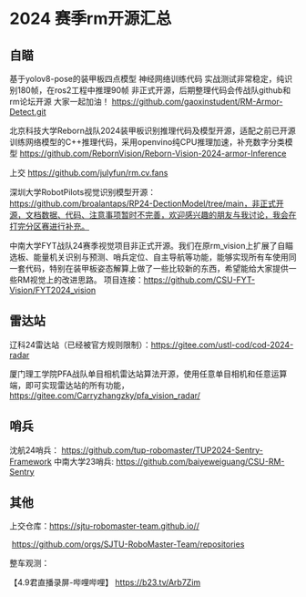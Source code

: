 # 2024 赛季rm开源汇总

## 自瞄

基于yolov8-pose的装甲板四点模型 神经网络训练代码
实战测试非常稳定，纯识别180帧，在ros2工程中推理90帧
非正式开源，后期整理代码会传战队github和rm论坛开源
大家一起加油！
https://github.com/gaoxinstudent/RM-Armor-Detect.git

北京科技大学Reborn战队2024装甲板识别推理代码及模型开源，适配之前已开源训练网络模型的C++推理代码，采用openvino纯CPU推理加速，补充数字分类模型
https://github.com/RebornVision/Reborn-Vision-2024-armor-Inference

上交 https://github.com/julyfun/rm.cv.fans

深圳大学RobotPilots视觉识别模型开源：https://github.com/broalantaps/RP24-DectionModel/tree/main，非正式开源，文档数据、代码、注意事项暂时不完善，欢迎感兴趣的朋友与我讨论，我会在打完分区赛进行补充。

中南大学FYT战队24赛季视觉项目非正式开源。我们在原rm_vision上扩展了自瞄选板、能量机关识别与预测、哨兵定位、自主导航等功能，能够实现所有车使用同一套代码，特别在装甲板姿态解算上做了一些比较新的东西，希望能给大家提供一些RM视觉上的改进思路。
项目连接：https://github.com/CSU-FYT-Vision/FYT2024_vision

## 雷达站

辽科24雷达站（已经被官方规则限制）：https://gitee.com/ustl-cod/cod-2024-radar

厦门理工学院PFA战队单目相机雷达站算法开源，使用任意单目相机和任意运算端，即可实现雷达站的所有功能，https://gitee.com/Carryzhangzky/pfa_vision_radar/

## 哨兵

沈航24哨兵： https://github.com/tup-robomaster/TUP2024-Sentry-Framework
中南大学23哨兵: https://github.com/baiyeweiguang/CSU-RM-Sentry

## 其他

上交仓库：https://sjtu-robomaster-team.github.io//

​					https://github.com/orgs/SJTU-RoboMaster-Team/repositories

整车观测：

【4.9君直播录屏-哔哩哔哩】 https://b23.tv/Arb7Zim
